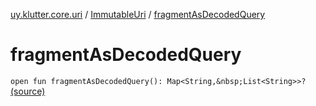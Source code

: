 [uy.klutter.core.uri](../index.md) / [ImmutableUri](index.md) / [fragmentAsDecodedQuery](.)


# fragmentAsDecodedQuery
`open fun fragmentAsDecodedQuery(): Map<String,&nbsp;List<String>>?` [(source)](https://github.com/kohesive/klutter/blob/master/core-jdk6/src/main/kotlin/uy/klutter/core/uri/UriBuilder.kt#L68)


